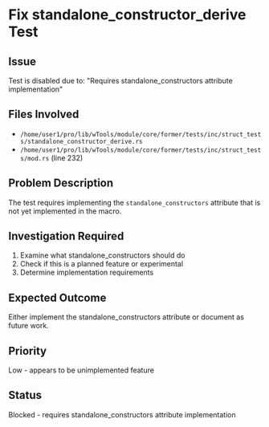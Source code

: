 # Fix standalone_constructor_derive Test

## Issue
Test is disabled due to: "Requires standalone_constructors attribute implementation"

## Files Involved
- `/home/user1/pro/lib/wTools/module/core/former/tests/inc/struct_tests/standalone_constructor_derive.rs`
- `/home/user1/pro/lib/wTools/module/core/former/tests/inc/struct_tests/mod.rs` (line 232)

## Problem Description
The test requires implementing the `standalone_constructors` attribute that is not yet implemented in the macro.

## Investigation Required
1. Examine what standalone_constructors should do
2. Check if this is a planned feature or experimental
3. Determine implementation requirements

## Expected Outcome
Either implement the standalone_constructors attribute or document as future work.

## Priority
Low - appears to be unimplemented feature

## Status
Blocked - requires standalone_constructors attribute implementation